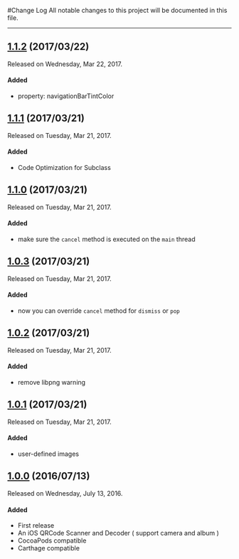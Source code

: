 #Change Log
All notable changes to this project will be documented in this file.

--- 

## [1.1.2](https://github.com/Dwarven/QRCode-Decoder/releases/tag/1.1.2) (2017/03/22)
Released on Wednesday, Mar 22, 2017.

#### Added
* property: navigationBarTintColor

## [1.1.1](https://github.com/Dwarven/QRCode-Decoder/releases/tag/1.1.1) (2017/03/21)
Released on Tuesday, Mar 21, 2017.

#### Added
* Code Optimization for Subclass

## [1.1.0](https://github.com/Dwarven/QRCode-Decoder/releases/tag/1.1.0) (2017/03/21)
Released on Tuesday, Mar 21, 2017.

#### Added
* make sure the `cancel` method is executed on the `main` thread

## [1.0.3](https://github.com/Dwarven/QRCode-Decoder/releases/tag/1.0.3) (2017/03/21)
Released on Tuesday, Mar 21, 2017.

#### Added
* now you can override `cancel` method for `dismiss` or `pop`

## [1.0.2](https://github.com/Dwarven/QRCode-Decoder/releases/tag/1.0.2) (2017/03/21)
Released on Tuesday, Mar 21, 2017.

#### Added
* remove libpng warning

## [1.0.1](https://github.com/Dwarven/QRCode-Decoder/releases/tag/1.0.1) (2017/03/21)
Released on Tuesday, Mar 21, 2017.

#### Added
* user-defined images

## [1.0.0](https://github.com/Dwarven/QRCode-Decoder/releases/tag/1.0.0) (2016/07/13)
Released on Wednesday, July 13, 2016.

#### Added
* First release
 * An iOS QRCode Scanner and Decoder ( support camera and album )
 * CocoaPods compatible
 * Carthage compatible

